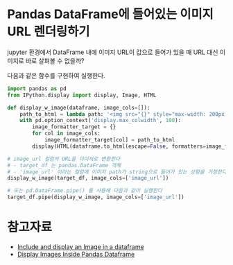 # Pandas DataFrame에 들어있는 이미지 URL 렌더링하기

jupyter 환경에서 DataFrame 내에 이미지 URL이 값으로 들어가 있을 때 URL 대신 이미지로 바로 살펴볼 수 없을까?

다음과 같은 함수를 구현하여 실행한다.

```python
import pandas as pd
from IPython.display import display, Image, HTML

def display_w_image(dataframe, image_cols=[]):
    path_to_html = lambda path: '<img src="{}" style="max-width: 200px;" />'.format(path)
    with pd.option_context('display.max_colwidth', 100):
        image_formatter_target = {}
        for col in image_cols:
            image_formatter_target[col] = path_to_html
        display(HTML(dataframe.to_html(escape=False, formatters=image_formatter_target)))

# image_url 컬럼의 URL을 이미지로 변환한다
# - target_df 는 pandas.DataFrame 객체
# - 'image_url' 이라는 컬럼에 이미지 path가 string으로 들어가 있는 상황을 가정한다
display_w_image(target_df, image_cols=['image_url'])

# 또는 pd.DataFrame.pipe() 를 사용해 다음과 같이 실행한다
target_df.pipe(display_w_image, image_cols=['image_url'])
```

# 참고자료

- [Include and display an Image in a dataframe](https://stackoverflow.com/questions/37365824/pandas-ipython-notebook-include-and-display-an-image-in-a-dataframe)
- [Display Images Inside Pandas Dataframe](https://datascience.stackexchange.com/questions/38083/display-images-url-inside-pandas-dataframe)
